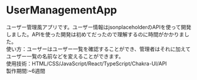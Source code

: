 # UserManagementApp
ユーザー管理風アプリです。ユーザー情報はjsonplaceholderのAPIを使って開発しました。APIを使った開発は初めてだったので理解するのに時間がかかりました。  
使い方：ユーザーはユーザー一覧を確認することができ、管理者はそれに加えてユーザー一覧の名前などを変えることができます。  
使用技術：HTML/CSS/JavaScript/React/TypeScript/Chakra-UI/API  
製作期間:~6週間
